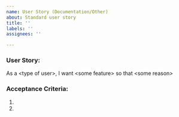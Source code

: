 ```yaml
---
name: User Story (Documentation/Other)
about: Standard user story
title: ''
labels: ''
assignees: ''

---
```


### User Story: 

As a \<type of user\>, I want \<some feature\> so that \<some reason\>


### Acceptance Criteria:

1) 
2)
